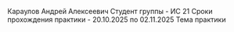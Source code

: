 Караулов Андрей Алексеевич
Студент группы - ИС 21
Сроки прохождения практики - 20.10.2025 по 02.11.2025
Тема практики 
